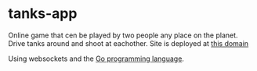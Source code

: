# tanks-app
Online game that cen be played by two people any place on the planet. Drive tanks around and shoot at eachother. Site is deployed at [this domain](http://aaronstgeorge.co/)

Using websockets and the [Go programming language](http://golang.org/).
